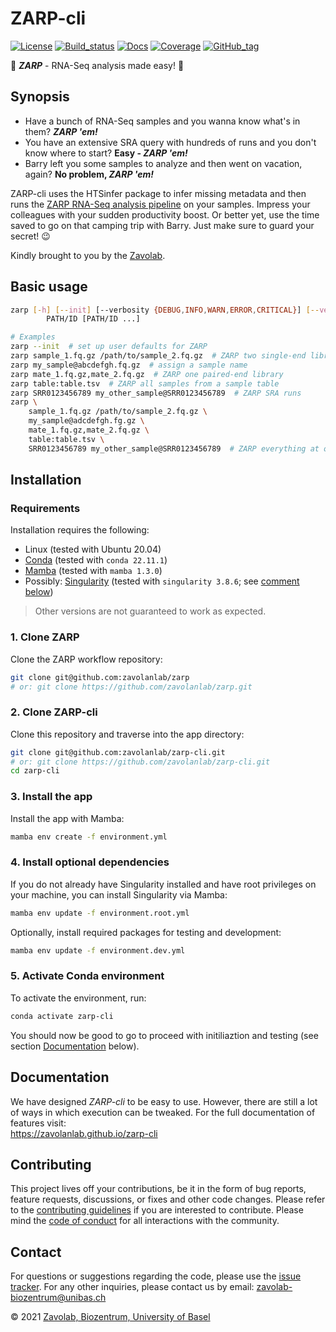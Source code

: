 # ZARP-cli

[![License][badge-license]][badge-url-license]
[![Build_status][badge-build-status]][badge-url-build-status]
[![Docs][badge-docs]][badge-url-docs]
[![Coverage][badge-coverage]][badge-url-coverage]
[![GitHub_tag][badge-github-tag]][badge-url-github-tag]

:pill: **_ZARP_** - RNA-Seq analysis made easy! :syringe:

## Synopsis

- Have a bunch of RNA-Seq samples and you wanna know what's in them? **_ZARP
'em!_**  
- You have an extensive SRA query with hundreds of runs and you don't know
where to start? **Easy - _ZARP 'em!_**
- Barry left you some samples to analyze and then went on vacation, again? **No
problem, _ZARP 'em!_**  

ZARP-cli uses the HTSinfer package to infer missing metadata and then runs the
[ZARP RNA-Seq analysis pipeline][zarp] on your samples. Impress your colleagues
with your sudden productivity boost. Or better yet, use the time saved to go on
that camping trip with Barry. Just make sure to guard your secret! :wink:

Kindly brought to you by the [Zavolab][zavolab].

## Basic usage

```sh
zarp [-h] [--init] [--verbosity {DEBUG,INFO,WARN,ERROR,CRITICAL}] [--version]
        PATH/ID [PATH/ID ...]

# Examples
zarp --init  # set up user defaults for ZARP
zarp sample_1.fq.gz /path/to/sample_2.fq.gz  # ZARP two single-end libraries
zarp my_sample@abcdefgh.fq.gz  # assign a sample name
zarp mate_1.fq.gz,mate_2.fq.gz  # ZARP one paired-end library
zarp table:table.tsv  # ZARP all samples from a sample table
zarp SRR0123456789 my_other_sample@SRR0123456789  # ZARP SRA runs
zarp \
    sample_1.fq.gz /path/to/sample_2.fq.gz \
    my_sample@adcdefgh.fg.gz \
    mate_1.fq.gz,mate_2.fq.gz \
    table:table.tsv \
    SRR0123456789 my_other_sample@SRR0123456789  # ZARP everything at once!
```

## Installation

### Requirements

Installation requires the following:

- Linux (tested with Ubuntu 20.04)
- [Conda][conda] (tested with `conda 22.11.1`)
- [Mamba][mamba] (tested with `mamba 1.3.0`)
- Possibly: [Singularity][singularity] (tested with `singularity 3.8.6`; see
  [comment below](#4-install-optional-dependencies))

> Other versions are not guaranteed to work as expected.

### 1. Clone ZARP

Clone the ZARP workflow repository:

```sh
git clone git@github.com:zavolanlab/zarp
# or: git clone https://github.com/zavolanlab/zarp.git
```

### 2. Clone ZARP-cli

Clone this repository and traverse into the app directory:

```sh
git clone git@github.com:zavolanlab/zarp-cli.git
# or: git clone https://github.com/zavolanlab/zarp-cli.git
cd zarp-cli
```

### 3. Install the app

Install the app with Mamba:

```sh
mamba env create -f environment.yml
```

### 4. Install optional dependencies

If you do not already have Singularity installed and have root privileges on
your machine, you can install Singularity via Mamba:

```sh
mamba env update -f environment.root.yml
```

Optionally, install required packages for testing and development:

```sh
mamba env update -f environment.dev.yml
```

### 5. Activate Conda environment

To activate the environment, run:

```sh
conda activate zarp-cli
```

You should now be good to go to proceed with initiliaztion and testing (see
section [Documentation](#documentation) below).

## Documentation

We have designed _ZARP-cli_ to be easy to use. However, there are still a lot
of ways in which execution can be tweaked. For the full documentation of
features visit:  
<https://zavolanlab.github.io/zarp-cli>

## Contributing

This project lives off your contributions, be it in the form of bug reports,
feature requests, discussions, or fixes and other code changes. Please refer
to the [contributing guidelines](CONTRIBUTING.md) if you are interested to
contribute. Please mind the [code of conduct](CODE_OF_CONDUCT.md) for all
interactions with the community.

## Contact

For questions or suggestions regarding the code, please use the
[issue tracker][issue-tracker]. For any other inquiries, please contact us
by email: <zavolab-biozentrum@unibas.ch>

&copy; 2021 [Zavolab, Biozentrum, University of Basel][contact]

[conda]: <https://docs.conda.io/projects/conda/en/latest/index.html>
[contact]: <zavolab-biozentrum@unibas.ch>
[badge-build-status]: <https://github.com/zavolanlab/zarp-cli/actions/workflows/tests.yml/badge.svg>
[badge-coverage]: <https://codecov.io/gh/zavolanlab/zarp-cli/branch/dev/graph/badge.svg?branch=dev&token=0KQZYULZ88>
[badge-docs]: <https://github.com/zavolanlab/zarp-cli/actions/workflows/docs.yml/badge.svg>
[badge-github-tag]: <https://img.shields.io/github/v/tag/zavolanlab/zarp-cli?color=C39BD3>
[badge-license]: <https://img.shields.io/badge/license-Apache%202.0-blue.svg>
[badge-url-build-status]: <https://github.com/zavolanlab/zarp-cli/actions/workflows/tests.yml>
[badge-url-coverage]: <https://codecov.io/gh/zavolanlab/zarp-cli?branch=dev>
[badge-url-docs]: <https://zavolanlab.github.io/zarp-cli>
[badge-url-github-tag]: <https://github.com/zavolanlab/zarp-cli/releases>
[badge-url-license]: <http://www.apache.org/licenses/LICENSE-2.0>
[issue-tracker]: <https://github.com/zavolanlab/zarp-cli/issues>
[mamba]: <https://github.com/mamba-org/mamba>
[singularity]: <https://sylabs.io/singularity/>
[zarp]: <https://github.com/zavolanlab/zarp>
[zavolab]: <https://www.biozentrum.unibas.ch/research/researchgroups/overview/unit/zavolan/research-group-mihaela-zavolan/>
